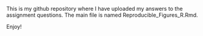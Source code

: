 This is my github repository where I have uploaded my answers to the assignment questions. The main file is named Reproducible_Figures_R.Rmd. 

Enjoy!
